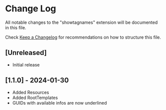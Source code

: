 # Change Log

All notable changes to the "showtagnames" extension will be documented in this file.

Check [Keep a Changelog](http://keepachangelog.com/) for recommendations on how to structure this file.

## [Unreleased]

- Initial release

## [1.1.0] - 2024-01-30

- Added Resources
- Added RootTemplates
- GUIDs with available infos are now underlined